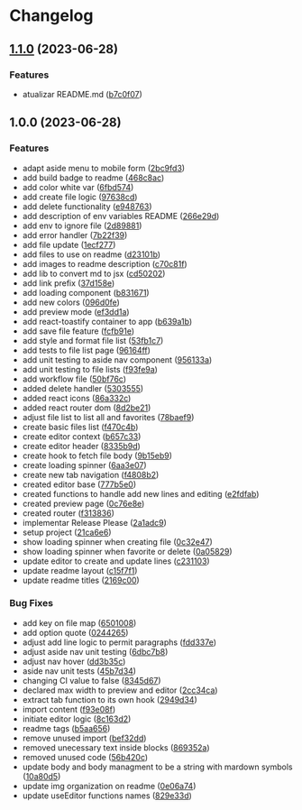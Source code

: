# Changelog

## [1.1.0](https://github.com/caiorg/text-editor/compare/v1.0.0...v1.1.0) (2023-06-28)


### Features

* atualizar README.md ([b7c0f07](https://github.com/caiorg/text-editor/commit/b7c0f076a80b605cbe4493fdf2415ba869f3fbd4))

## 1.0.0 (2023-06-28)


### Features

* adapt aside menu to mobile form ([2bc9fd3](https://github.com/caiorg/text-editor/commit/2bc9fd3bee3d2b6e9c7f6551282ca48f72a9e65d))
* add build badge to readme ([468c8ac](https://github.com/caiorg/text-editor/commit/468c8ac534847efe34eff50072f948a81512cb97))
* add color white var ([6fbd574](https://github.com/caiorg/text-editor/commit/6fbd574938d9e55c952470ff28a57ece37b1e81f))
* add create file logic ([97638cd](https://github.com/caiorg/text-editor/commit/97638cd8316c93dfd2d0e6739335499d073ddb9c))
* add delete functionality ([e948763](https://github.com/caiorg/text-editor/commit/e94876346f8f872cb785242e25f54a153ca82f51))
* add description of env variables README ([266e29d](https://github.com/caiorg/text-editor/commit/266e29d6afa61c0b7251664c00e2d4d701331cd4))
* add env to ignore file ([2d89881](https://github.com/caiorg/text-editor/commit/2d89881a21520e30d79b65de1494d7a41a801769))
* add error handler ([7b22f39](https://github.com/caiorg/text-editor/commit/7b22f39f0d082e2315467393511999133d48000c))
* add file update ([1ecf277](https://github.com/caiorg/text-editor/commit/1ecf277c30e66f3ccf9fa0c4b14dee60ca9a4e13))
* add files to use on readme ([d23101b](https://github.com/caiorg/text-editor/commit/d23101bfd859dfd8a93e26ae58e2620eaf6a1848))
* add images to readme description ([c70c81f](https://github.com/caiorg/text-editor/commit/c70c81f2aee6134be7652bd17381472eac1a3cc1))
* add lib to convert md to jsx ([cd50202](https://github.com/caiorg/text-editor/commit/cd50202995caa0fdf1b254751dd7e97a8b43de9d))
* add link prefix ([37d158e](https://github.com/caiorg/text-editor/commit/37d158eb89df34f56b2e706fa6d53caa11fbb2f7))
* add loading component ([b831671](https://github.com/caiorg/text-editor/commit/b831671a8674c4bfcd900be598da49cba415fceb))
* add new colors ([096d0fe](https://github.com/caiorg/text-editor/commit/096d0fe7f0639ca5dbbf477ae6448b9becaad420))
* add preview mode ([ef3dd1a](https://github.com/caiorg/text-editor/commit/ef3dd1ac3c35fe46f6d3db8e2111ccfbb3704e0c))
* add react-toastify container to app ([b639a1b](https://github.com/caiorg/text-editor/commit/b639a1baa97d12a09b4fe68e998ff82462921e30))
* add save file feature ([fcfb91e](https://github.com/caiorg/text-editor/commit/fcfb91e7db1f1beb1784b0d1dd0a31a4a3b4d16d))
* add style and format file list ([53fb1c7](https://github.com/caiorg/text-editor/commit/53fb1c75be6bb3312b012497bc87d443f6faf38a))
* add tests to file list page ([96164ff](https://github.com/caiorg/text-editor/commit/96164ff5e818e903ff599262ca8d25d46a864675))
* add unit testing to aside nav component ([956133a](https://github.com/caiorg/text-editor/commit/956133aa0465d122747d92834704592265b54593))
* add unit testing to file lists ([f93fe9a](https://github.com/caiorg/text-editor/commit/f93fe9a66ed65f7570e076f0c00ac86846cead51))
* add workflow file ([50bf76c](https://github.com/caiorg/text-editor/commit/50bf76cafaf62c6b3444d1de59cc6c99dac74051))
* added delete handler ([5303555](https://github.com/caiorg/text-editor/commit/53035550e325d4672ce6439f9510f4b0d4698407))
* added react icons ([86a332c](https://github.com/caiorg/text-editor/commit/86a332c59d1f7f70c657463f2e8739a6982488c6))
* added react router dom ([8d2be21](https://github.com/caiorg/text-editor/commit/8d2be21fee2c924674224bb34845878abb99750d))
* adjust file list to list all and favorites ([78baef9](https://github.com/caiorg/text-editor/commit/78baef9a285998dcbe3caf80a53b5899828cbcba))
* create basic files list ([f470c4b](https://github.com/caiorg/text-editor/commit/f470c4b5dcef028f6ac825d6c51ce10dc18abc50))
* create editor context ([b657c33](https://github.com/caiorg/text-editor/commit/b657c33cc92634d65e470ec366bae5bdeaffc68d))
* create editor header ([8335b9d](https://github.com/caiorg/text-editor/commit/8335b9dcc0e4db1b8a249602e29c08f399191b91))
* create hook to fetch file body ([9b15eb9](https://github.com/caiorg/text-editor/commit/9b15eb948146cf1c8c95f3b11e29addea394e266))
* create loading spinner ([6aa3e07](https://github.com/caiorg/text-editor/commit/6aa3e0771387033c629c3b3f9f0c027dcf224e60))
* create new tab navigation ([f4808b2](https://github.com/caiorg/text-editor/commit/f4808b20a74dd8aac80c32e2caffec488c976b1a))
* created editor base ([777b5e0](https://github.com/caiorg/text-editor/commit/777b5e0b0ea378b97f97b9855bf5f5a0c27f1fe3))
* created functions to handle add new lines and editing ([e2fdfab](https://github.com/caiorg/text-editor/commit/e2fdfabb237180820aeb61224d50e0aa52e431bd))
* created preview page ([0c76e8e](https://github.com/caiorg/text-editor/commit/0c76e8e3dc1ee124603924b228aa2045044adad6))
* created router ([f313836](https://github.com/caiorg/text-editor/commit/f3138366ac350f18abced1d3d203ef63c868c078))
* implementar Release Please ([2a1adc9](https://github.com/caiorg/text-editor/commit/2a1adc9d1e3fb85b9c53bcc54dcc558978398848))
* setup project ([21ca6e6](https://github.com/caiorg/text-editor/commit/21ca6e6039be98b4db2184dd20868ff9751ce6df))
* show loading spinner when creating file ([0c32e47](https://github.com/caiorg/text-editor/commit/0c32e47d67714409410cefef785abe7b32988384))
* show loading spinner when favorite or delete ([0a05829](https://github.com/caiorg/text-editor/commit/0a0582982f0b6d3a67ec93f3499a1d4a448f4572))
* update editor to create and update lines ([c231103](https://github.com/caiorg/text-editor/commit/c2311037619f73cdfacc664e3d141c8f7ff4cfb7))
* update readme layout ([c15f7f1](https://github.com/caiorg/text-editor/commit/c15f7f15209177f0a135658ba925dc69daf9eaa8))
* update readme titles ([2169c00](https://github.com/caiorg/text-editor/commit/2169c008b1f6bd28be8be6f5877252d06be8dfdc))


### Bug Fixes

* add key on file map ([6501008](https://github.com/caiorg/text-editor/commit/65010089b16732c14620add2d9fcd502db1fecc6))
* add option quote ([0244265](https://github.com/caiorg/text-editor/commit/0244265a316ddef0715aca8cb3474d0f9a16a742))
* adjust add line logic to permit paragraphs ([fdd337e](https://github.com/caiorg/text-editor/commit/fdd337ed4e1da5f609b49af37547207cce983b5b))
* adjust aside nav unit testing ([6dbc7b8](https://github.com/caiorg/text-editor/commit/6dbc7b8c653eaacfe9db529bdb69ebf0afa157b1))
* adjust nav hover ([dd3b35c](https://github.com/caiorg/text-editor/commit/dd3b35cc8985d2ce4e17e950a363adcc6de23027))
* aside nav unit tests ([45b7d34](https://github.com/caiorg/text-editor/commit/45b7d34cc5d9beea12e64f41c733cb5ae111a71a))
* changing CI value to false ([8345d67](https://github.com/caiorg/text-editor/commit/8345d677890b7ae0318ff37441e92e08af330e4e))
* declared max width to preview and editor ([2cc34ca](https://github.com/caiorg/text-editor/commit/2cc34ca4b0608586cf1ff6d0f3ccf84751bc1244))
* extract tab function to its own hook ([2949d34](https://github.com/caiorg/text-editor/commit/2949d345783ed58858852d54827faf1599c6192e))
* import content ([f93e08f](https://github.com/caiorg/text-editor/commit/f93e08fc7ebfb18f38931e9092dc1af55965d89b))
* initiate editor logic ([8c163d2](https://github.com/caiorg/text-editor/commit/8c163d227bbf106b2560de66ff041010c174c3f8))
* readme tags ([b5aa656](https://github.com/caiorg/text-editor/commit/b5aa656288d31b9fa76479e2eb1ed4128e23f1ec))
* remove unused import ([bef32dd](https://github.com/caiorg/text-editor/commit/bef32ddd9d2c97a61fa6be7ffdfa8f32a609a6a4))
* removed unecessary text inside blocks ([869352a](https://github.com/caiorg/text-editor/commit/869352a0eb083d1aada30aafc1da3875fb470896))
* removed unused code ([56b420c](https://github.com/caiorg/text-editor/commit/56b420cd14b2be0231988e57efa00765b8122d2e))
* update body and body managment to be a string with mardown symbols ([10a80d5](https://github.com/caiorg/text-editor/commit/10a80d52fd59d5c3cd3b630991fc5982268568cc))
* update img organization on readme ([0e06a74](https://github.com/caiorg/text-editor/commit/0e06a74b2f583f236e289fc85bdfeece19892e34))
* update useEditor functions names ([829e33d](https://github.com/caiorg/text-editor/commit/829e33d65437da3a4b8274c6a78daf288fb1d22a))
